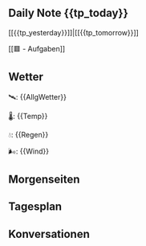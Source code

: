 ## Daily Note {{tp_today}}

[[{{tp_yesterday}}]]|[[{{tp_tomorrow}}]]

[[🟥 - Aufgaben]]

## Wetter

🛰: {{AllgWetter}}

🌡: {{Temp}}

💧: {{Regen}}

🌬: {{Wind}}

## Morgenseiten



## Tagesplan



## Konversationen

